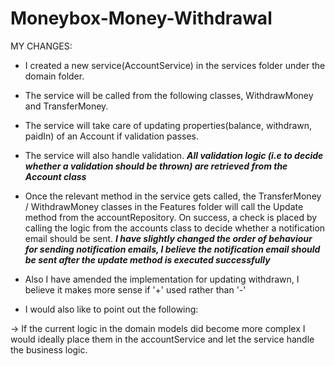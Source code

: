 # Moneybox-Money-Withdrawal

MY CHANGES:

- I created a new service(AccountService) in the services folder under the domain folder.

- The service will be called from the following classes, WithdrawMoney and TransferMoney.

- The service will take care of updating properties(balance, withdrawn, paidIn) of an Account if validation passes.

- The service will also handle validation. 
***All validation logic (i.e to decide whether a validation should be thrown) are retrieved from the Account class***

- Once the relevant method in the service gets called, the TransferMoney / WithdrawMoney classes in the Features folder
will call the Update method from the accountRepository. On success, a check is placed by calling the logic from the accounts
class to decide whether a notification email should be sent.
***I have slightly changed the order of behaviour for sending notification emails, I believe the notification email should be sent 
after the update method is executed successfully***

- Also I have amended the implementation for updating withdrawn, I believe it makes more sense if '+' used rather than '-'

- I would also like to point out the following:

-> If the current logic in the domain models did become more complex I would ideally place them in 
the accountService and let the service handle the business logic.
